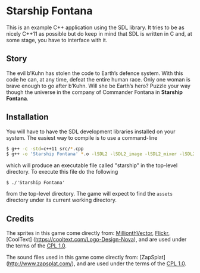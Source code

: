 # Starship Fontana #

This is an example C++ application using the SDL library.
It tries to be as nicely C++11 as possible but do keep in
mind that SDL is written in C and, at some stage, you have
to interface with it.

## Story ##
The evil b’Kuhn has stolen the code to Earth’s defence system.
With this code he can, at any time, defeat the entire human race.
Only one woman is brave enough to go after b’Kuhn. Will she be
Earth’s hero? Puzzle your way though the universe in the company
of Commander Fontana in **Starship Fontana**.

## Installation ##
You will have to have the SDL development libraries installed on
your system.  The easiest way to compile is to use a command-line

```bash
$ g++ -c -std=c++11 src/*.cpp
$ g++ -o 'Starship Fontana' *.o -lSDL2 -lSDL2_image -lSDL2_mixer -lSDL2_ttf
```

which will produce an executable file called "starship" in the
top-level directory.  To execute this file do the following

`$ ./'Starship Fontana'`
 
from the top-level directory.  The game will expect to find the
`assets` directory under its current working directory.

## Credits ##
The sprites in this game come directly from:
[MillionthVector](http://millionthvector.blogspot.co.uk/p/free-sprites.html),
[Flickr](https://www.flickr.com/photos/58782395@N03/5519580228/in/photolist-9pKhUm-9pGfXt-9pGhd4-9pKiho-9pKiEC-6FoPBk-r2oqT7-4qFbfW-SBPcwu-pdrUNN-9j3JXZ-fRXodg-9ozXcs-4wZFyE-dCQ96L-cFfs9G-7rkfvr-cFfrK1-cFfrxC-qZDS4-cFfrWm-8Kkr79-2buHh8-b35wEn-9tFLFk-2buJip-3aQx-dC5zT7-7eo8x1-4rURJR-rzo6Dc-3G6RZ9-8Xa8R7-wCUX7-BJ7Xv-em4PKd-69Yugv-2o3zry-h919e3-2miSSi-dSYXAH-akhS9Y-qneqCe-m3BqxE-iYW1Zj-rcJuLr-4PbReg-PHLYA-eaqoen-quL1zU),
[CoolText] (https://cooltext.com/Logo-Design-Nova),
and are used under the terms of the [CPL 1.0](http://opensource.org/licenses/cpl1.0.php).

The sound files used in this game come directly from:
[ZapSplat] (http://www.zapsplat.com/),
and are used under the terms of the [CPL 1.0](http://opensource.org/licenses/cpl1.0.php).
